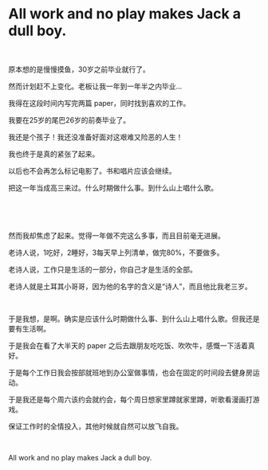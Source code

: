 # All work and no play makes Jack a dull boy.


 

原本想的是慢慢摸鱼，30岁之前毕业就行了。

然而计划赶不上变化。老板让我一年到一年半之内毕业...

我得在这段时间内写完两篇 paper，同时找到喜欢的工作。

我要在25岁的尾巴26岁的前奏毕业了。

我还是个孩子！我还没准备好面对这艰难又险恶的人生！

我也终于是真的紧张了起来。

以后也不会再怎么标记电影了。书和唱片应该会继续。

把这一年当成高三来过。什么时期做什么事。到什么山上唱什么歌。

 

 

然而我却焦虑了起来。觉得一年做不完这么多事，而且目前毫无进展。

老诗人说，1吃好，2睡好，3每天早上列清单，做完80%，不要做多。

老诗人说，工作只是生活的一部分，你自己才是生活的全部。

老诗人就是土耳其小哥哥，因为他的名字的含义是“诗人”，而且他比我老三岁。

 

于是我想，是啊。确实是应该什么时期做什么事、到什么山上唱什么歌。但我还是要有生活啊。

于是我会在看了大半天的 paper 之后去跟朋友吃吃饭、吹吹牛，感慨一下活着真好。

于是每个工作日我会按部就班地到办公室做事情，也会在固定的时间段去健身房运动。

于是我还是每个周六该约会就约会，每个周日想家里蹲就家里蹲，听歌看漫画打游戏。

保证工作时的全情投入，其他时候就自然可以放飞自我。

 

All work and no play makes Jack a dull boy.

 

